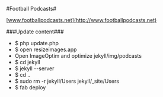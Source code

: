 #Football Podcasts#

[www.footballpodcasts.net](http://www.footballpodcasts.net)

###Update content###
* $ php update.php
* $ open resizeimages.app
* Open ImageOptim and optimize jekyll/img/podcasts
* $ cd jekyll
* $ jekyll --server
* $ cd ..
* $ sudo rm -r jekyll/Users jekyll/_site/Users
* $ fab deploy